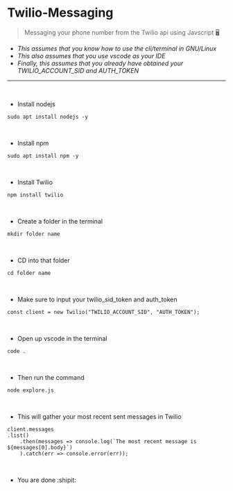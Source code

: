 # Twilio-Messaging
> Messaging your phone number from the Twilio api using Javscript 🖥

* <i>This assumes that you know how to use the cli/terminal in GNU/Linux</i>
* <i>This also assumes that you use vscode as your IDE</i>
* <i>Finally, this assumes that you already have obtained your TWILIO_ACCOUNT_SID and AUTH_TOKEN</i>
----------------------------------------------------------------------------------------------------------------------------------------

<p>&nbsp;
  
- Install nodejs

```
sudo apt install nodejs -y
```

<p>&nbsp;
  
- Install npm

```
sudo apt install npm -y
```

<p>&nbsp;

- Install Twilio

```
npm install twilio
```

<p>&nbsp;

- Create a folder in the terminal

```
mkdir folder name
```

<p>&nbsp;
  
- CD into that folder
```
cd folder name
```

<p>&nbsp;

- Make sure to input your twilio_sid_token and auth_token

```
const client = new Twilio("TWILIO_ACCOUNT_SID", "AUTH_TOKEN");
```

<p>&nbsp;
  

- Open up vscode in the terminal

```
code .
```

<p>&nbsp;
  
- Then run the command
```
node explore.js
```

<p>&nbsp;
  
- This will gather your most recent sent messages in Twilio

```
client.messages
.list()
    .then(messages => console.log(`The most recent message is ${messages[0].body}`)
    ).catch(err => console.error(err));
```

<p>&nbsp;
  
- You are done :shipit:
